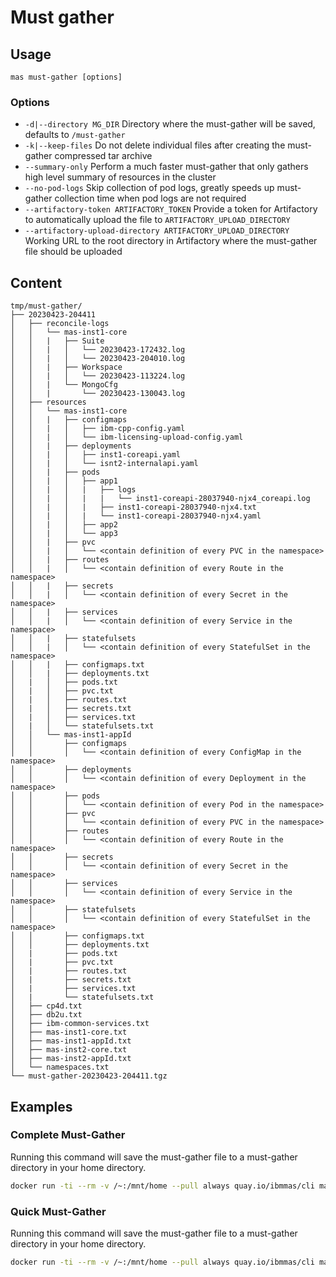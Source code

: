 Must gather
===============================================================================

Usage
-------------------------------------------------------------------------------
`mas must-gather [options]`

### Options
- `-d|--directory MG_DIR` Directory where the must-gather will be saved, defaults to `/must-gather`
- `-k|--keep-files` Do not delete individual files after creating the must-gather compressed tar archive
- `--summary-only` Perform a much faster must-gather that only gathers high level summary of resources in the cluster
- `--no-pod-logs` Skip collection of pod logs, greatly speeds up must-gather collection time when pod logs are not required
- `--artifactory-token ARTIFACTORY_TOKEN` Provide a token for Artifactory to automatically upload the file to `ARTIFACTORY_UPLOAD_DIRECTORY`
- `--artifactory-upload-directory ARTIFACTORY_UPLOAD_DIRECTORY` Working URL to the root directory in Artifactory where the must-gather file should be uploaded

Content
-------------------------------------------------------------------------------

```
tmp/must-gather/
├── 20230423-204411
│   ├── reconcile-logs
│   │   └── mas-inst1-core
│   │   |   ├── Suite
│   │   |   │   └── 20230423-172432.log
│   │   |   │   └── 20230423-204010.log
│   │   |   ├── Workspace
│   │   |   │   └── 20230423-113224.log
│   │   |   └── MongoCfg
│   │   |       └── 20230423-130043.log
│   ├── resources
│   │   └── mas-inst1-core
│   │   |   ├── configmaps
│   │   |   │   ├── ibm-cpp-config.yaml
│   │   |   │   └── ibm-licensing-upload-config.yaml
│   │   |   ├── deployments
│   │   |   │   ├── inst1-coreapi.yaml
│   │   |   │   └── isnt2-internalapi.yaml
│   │   |   ├── pods
│   │   |   │   ├── app1
│   │   |   │   |   ├── logs
│   │   |   │   |   |   └── inst1-coreapi-28037940-njx4_coreapi.log
│   │   |   │   |   ├── inst1-coreapi-28037940-njx4.txt
│   │   |   │   |   └── inst1-coreapi-28037940-njx4.yaml
│   │   |   │   ├── app2
│   │   |   │   └── app3
│   │   |   ├── pvc
│   │   |   │   └── <contain definition of every PVC in the namespace>
│   │   |   ├── routes
│   │   |   │   └── <contain definition of every Route in the namespace>
│   │   |   ├── secrets
│   │   |   │   └── <contain definition of every Secret in the namespace>
│   │   |   ├── services
│   │   |   │   └── <contain definition of every Service in the namespace>
│   │   |   ├── statefulsets
│   │   |   │   └── <contain definition of every StatefulSet in the namespace>
│   │   |   ├── configmaps.txt
│   │   |   ├── deployments.txt
│   |   │   ├── pods.txt
│   |   │   ├── pvc.txt
│   |   │   ├── routes.txt
│   |   │   ├── secrets.txt
│   |   │   ├── services.txt
│   |   │   └── statefulsets.txt
│   │   └── mas-inst1-appId
│   │       ├── configmaps
│   │       │   └── <contain definition of every ConfigMap in the namespace>
│   │       ├── deployments
│   │       │   └── <contain definition of every Deployment in the namespace>
│   │       ├── pods
│   │       │   └── <contain definition of every Pod in the namespace>
│   │       ├── pvc
│   │       │   └── <contain definition of every PVC in the namespace>
│   │       ├── routes
│   │       │   └── <contain definition of every Route in the namespace>
│   │       ├── secrets
│   │       │   └── <contain definition of every Secret in the namespace>
│   │       ├── services
│   │       │   └── <contain definition of every Service in the namespace>
│   │       ├── statefulsets
│   │       │   └── <contain definition of every StatefulSet in the namespace>
│   │       ├── configmaps.txt
│   │       ├── deployments.txt
│   |       ├── pods.txt
│   |       ├── pvc.txt
│   |       ├── routes.txt
│   |       ├── secrets.txt
│   |       ├── services.txt
│   |       └── statefulsets.txt
│   ├── cp4d.txt
│   ├── db2u.txt
│   ├── ibm-common-services.txt
│   ├── mas-inst1-core.txt
│   ├── mas-inst1-appId.txt
│   ├── mas-inst2-core.txt
│   ├── mas-inst2-appId.txt
│   └── namespaces.txt
└── must-gather-20230423-204411.tgz
```

Examples
-------------------------------------------------------------------------------
### Complete Must-Gather
Running this command will save the must-gather file to a must-gather directory in your home directory.

```bash
docker run -ti --rm -v /~:/mnt/home --pull always quay.io/ibmmas/cli mas must-gather -d /mnt/home/must-gather
```

### Quick Must-Gather
Running this command will save the must-gather file to a must-gather directory in your home directory.

```bash
docker run -ti --rm -v /~:/mnt/home --pull always quay.io/ibmmas/cli mas must-gather -d /mnt/home/must-gather --summary-only
```

